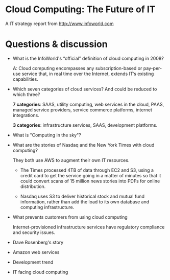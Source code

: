 # Cloud Computing: The Future of IT

A IT strategy report from <http://www.infoworld.com>

# Questions & discussion

*	What is the InfoWorld's “official” definition of cloud computing in 2008?

	A: Cloud computing encompasses any subscription-based or pay-per-use service that, in 
	real time over the Internet, extends IT’s existing capabilities.

*	Which seven categories of cloud services? And could be reduced to which three?

	**7 categories**: SAAS, utility computing, web services in the cloud, PAAS, managed
	service providers, service commerce platforms, internet integrations.

	**3 categories**: infrastructure services, SAAS, development platforms.

*	What is "Computing in the sky"?
*	What are the stories of Nasdaq and the New York Times with cloud computing?

	They both use AWS to augment their own IT resources.

	* The Times processed 4TB of data through EC2 and S3, using a credit card to get the
	service going in a matter of minutes so that it could convert scans of 15 million news
	stories into PDFs for online distribution.
	
	* Nasdaq uses S3 to deliver historical stock and mutual fund information, rather than
	add the load to its own database and computing infrastructure. 
	
*	What prevents customers from using cloud computing

	Internet-provisioned infrastructure services have regulatory compliance and security issues.

*	Dave Rosenberg's story

	

*	Amazon web services
*	Development trend
*	IT facing cloud computing
